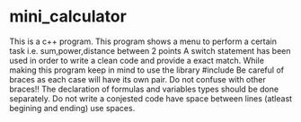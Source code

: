 # mini_calculator
This is a c++ program.
This program shows a menu to perform a certain task i.e. sum,power,distance between 2 points
A switch statement has been used in order to write a clean code and provide a exact match.
While making this program keep in mind to use the library #include<cmath>
Be careful of braces as each case will have its own pair. Do not confuse with other braces!!
The declaration of formulas and variables types should be done separately.
Do not write a conjested code have space between lines (atleast begining and ending) use spaces.
